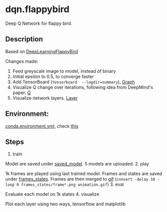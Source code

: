 # dqn.flappybird
Deep Q Network for flappy bird.

## Description
Based on [DeepLearningFlappyBird](https://github.com/yenchenlin/DeepLearningFlappyBird)

Changes made:

1. Feed greyscale image to model, instead of binary
2. Initial epsilon to 0.5, to converge faster
3. Add TensorBoard (`tensorboard  --logdir=summary`), [Graph](extra/Graph.PNG) 
4. Visualize Q change over iterations, following idea from DeepMind's paper. [Q](extra/Q.PNG)
5. Visualize network layers. [Layer](extra/Layer.PNG)

## Environment:
[conda.environment.yml](extra/conda.environment.yml), check [this](https://conda.io/docs/using/envs.html#use-environment-from-file)

## Steps
1. train

  Model are saved under [saved_model](saved_model). 5 models are uploaded.
2. play

  1k frames are played using last trained model. Frames and states are saved under [frames_states](frames_states). Frames are then merged to [gif](extra/animation.gif) (`convert -delay 10 -loop 0 frames_states/frame*.png animation.gif`)
3. eval

  Evaluate each model on 1k states
4. visualize

  Plot each layer using two ways, tensorflow and matplotlib
